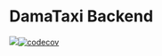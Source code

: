 # DamaTaxi Backend

<img src="https://img.shields.io/badge/SpringBoot-44CC11?style=flat-square&logo=Spring&logoColor=white"/>[![codecov](https://codecov.io/gh/DamaTaxi/Backend/branch/master/graph/badge.svg?token=9LcIlUhBIJ)](https://codecov.io/gh/DamaTaxi/Backend)

